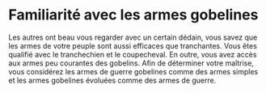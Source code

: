 # Familiarité avec les armes gobelines

<p>Les autres ont beau vous regarder avec un certain dédain, vous savez
que les armes de votre peuple sont aussi efficaces que tranchantes.
Vous êtes qualifié avec le tranchechien et le coupecheval. En outre, vous avez accès aux armes peu courantes des gobelins. Afin de déterminer votre maîtrise, vous considérez les armes de guerre gobelines comme des armes simples et les armes gobelines évoluées comme des armes de guerre.</p>